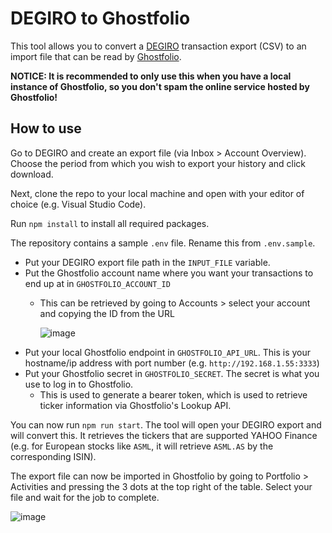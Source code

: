 # DEGIRO to Ghostfolio

This tool allows you to convert a [DEGIRO](https://www.degiro.nl) transaction export (CSV) to an import file that can be read by [Ghostfolio](https://github.com/ghostfolio/ghostfolio/). 

**NOTICE: It is recommended to only use this when you have a local instance of Ghostfolio, so you don't spam the online service hosted by Ghostfolio!**

## How to use

Go to DEGIRO and create an export file (via Inbox > Account Overview). Choose the period from which you wish to export your history and click download.

Next, clone the repo to your local machine and open with your editor of choice (e.g. Visual Studio Code).

Run `npm install` to install all required packages.

The repository contains a sample `.env` file. Rename this from `.env.sample`.

- Put your DEGIRO export file path in the `INPUT_FILE` variable.
- Put the Ghostfolio account name where you want your transactions to end up at in `GHOSTFOLIO_ACCOUNT_ID` 
  - This can be retrieved by going to Accounts > select your account and copying the ID from the URL 
  
    ![image](https://user-images.githubusercontent.com/5620002/203353840-f5db7323-fb2f-4f4f-befc-e4e340466a74.png)
- Put your local Ghostfolio endpoint in `GHOSTFOLIO_API_URL`. This is your hostname/ip address with port number (e.g. `http://192.168.1.55:3333`)
- Put your Ghostfolio secret in `GHOSTFOLIO_SECRET`. The secret is what you use to log in to Ghostfolio.
  - This is used to generate a bearer token, which is used to retrieve ticker information via Ghostfolio's Lookup API.
  
You can now run `npm run start`. The tool will open your DEGIRO export and will convert this. It retrieves the tickers that are supported YAHOO Finance (e.g. for European stocks like `ASML`, it will retrieve `ASML.AS` by the corresponding ISIN). 
  
The export file can now be imported in Ghostfolio by going to Portfolio > Activities and pressing the 3 dots at the top right of the table. Select your file and wait for the job to complete.

![image](https://user-images.githubusercontent.com/5620002/203356387-1f42ca31-7cff-44a5-8f6c-84045cf7101e.png)
